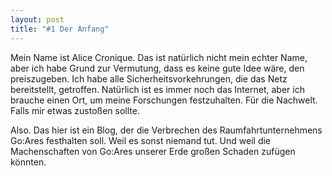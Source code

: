 ```yaml
---
layout: post
title: "#1 Der Anfang"
---
```


Mein Name ist Alice Cronique. Das ist natürlich nicht mein echter Name, aber ich habe Grund zur Vermutung, dass es keine gute Idee wäre, den preiszugeben.
Ich habe alle Sicherheitsvorkehrungen, die das Netz bereitstellt, getroffen. Natürlich ist es immer noch das Internet, aber ich brauche einen Ort, um meine Forschungen festzuhalten. Für die Nachwelt. Falls mir etwas zustoßen sollte.

Also. Das hier ist ein Blog, der die Verbrechen des Raumfahrtunternehmens Go:Ares festhalten soll. Weil es sonst niemand tut. Und weil die Machenschaften von Go:Ares unserer Erde großen Schaden zufügen könnten.